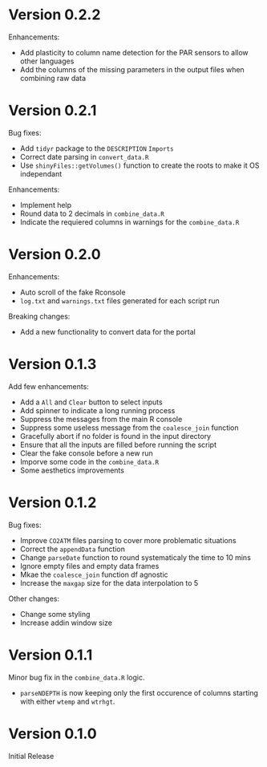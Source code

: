 # Version 0.2.2

Enhancements:
- Add plasticity to column name detection for the PAR sensors to allow other languages
- Add the columns of the missing parameters in the output files when combining raw data

# Version 0.2.1

Bug fixes:
- Add `tidyr` package to the `DESCRIPTION` `Imports`
- Correct date parsing in `convert_data.R`
- Use `shinyFiles::getVolumes()` function to create the roots to make it OS independant

Enhancements:
- Implement help
- Round data to 2 decimals in `combine_data.R`
- Indicate the requiered columns in warnings for the `combine_data.R`

# Version 0.2.0

Enhancements:
- Auto scroll of the fake Rconsole
- `log.txt` and `warnings.txt` files generated for each script run

Breaking changes:
- Add a new functionality to convert data for the portal

# Version 0.1.3

Add few enhancements:
- Add a `All` and `Clear` button to select inputs
- Add spinner to indicate a long running process
- Suppress the messages from the main R console
- Suppress some useless message from the `coalesce_join` function
- Gracefully abort if no folder is found in the input directory
- Ensure that all the inputs are filled before running the script
- Clear the fake console before a new run
- Imporve some code in the `combine_data.R`
- Some aesthetics improvements

# Version 0.1.2

Bug fixes:
- Improve `CO2ATM` files parsing to cover more problematic situations
- Correct the `appendData` function
- Change `parseDate` function to round systematicaly the time to 10 mins
- Ignore empty files and empty data frames
- Mkae the `coalesce_join` function df agnostic
- Increase the `maxgap` size for the data interpolation to 5

Other changes:
- Change some styling
- Increase addin window size

# Version 0.1.1

Minor bug fix in the `combine_data.R` logic.

- `parseNDEPTH` is now keeping only the first occurence of columns starting with either `wtemp` and `wtrhgt`.


# Version 0.1.0

Initial Release
